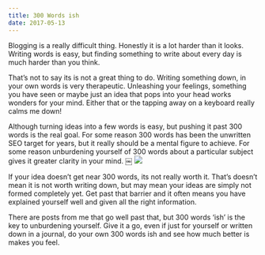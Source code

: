 ```yaml
---
title: 300 Words ish
date: 2017-05-13
---
```

Blogging is a really difficult thing. Honestly it is a lot harder than it looks. Writing words is easy, but finding something to write about every day is much harder than you think.

That’s not to say its is not a great thing to do. Writing something down, in your own words is very therapeutic. Unleashing your feelings, something you have seen or maybe just an idea that pops into your head works wonders for your mind. Either that or the tapping away on a keyboard really calms me down!

Although turning ideas into a few words is easy, but pushing it past 300 words is the real goal. For some reason 300 words has been the unwritten SEO target for years, but it really should be a mental figure to achieve. For some reason unburdening yourself of 300 words about a particular subject gives it greater clarity in your mind.
￼
![][image-1]

If your idea doesn’t get near 300 words, its not really worth it. That’s doesn’t mean it is not worth writing down, but may mean your ideas are simply not formed completely yet. Get past that barrier and it often means you have explained yourself well and given all the right information.

There are posts from me that go well past that, but 300 words ‘ish’ is the key to unburdening yourself. Give it a go, even if just for yourself or written down in a journal, do your own 300 words ish and see how much better is makes you feel.

[image-1]:	https://cdn-images-1.medium.com/max/800/1*06nbz4-IZBRdigS7ADtbZQ.jpeg